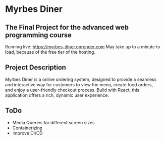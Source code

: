 # Myrbes Diner
## The Final Project for the advanced web programming course
Running live: https://myrbes-diner.onrender.com
May take up to a minute to load, because of the free tier of the hosting.

## Project Description
Myrbes Diner is a online ordering system, designed to provide a seamless and interactive way for customers to view the menu, create food orders, and enjoy a user-friendly checkout process. Build with React, this application offers a rich, dynamic user experience. 

## ToDo
- Media Queries for different screen sizes
- Containerizing
- Improve CI/CD
